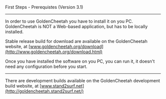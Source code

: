 First Steps - Prerequistes (Version 3.1)
***
In order to use GoldenCheetah you have to install it on you PC. GoldenCheetah is NOT a Web-based application, but has to be locally installed.

Stable release build for download are available on the GoldenCheetah website, at [www.goldencheetah.org/download](http://www.goldencheetah.org/download.html)

Once you have installed the software on you PC, you can run it, it doesn't need any configuration before you start.

***
There are development builds available on the GoldenCheetah development build website, at [www.stand2surf.net](http://goldencheetah.stand2surf.net/) 
